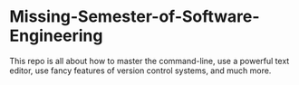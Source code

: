 # Missing-Semester-of-Software-Engineering
This repo is all about how to master the command-line, use a powerful text editor, use fancy features of version control systems, and much more.
